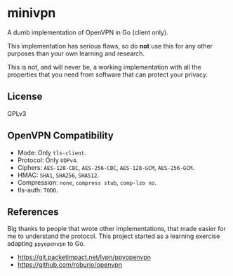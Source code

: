 # minivpn

A dumb implementation of OpenVPN in Go (client only).

This implementation has serious flaws, so do **not** use this for any other
purposes than your own learning and research.

This is not, and will never be, a working implementation with all the
properties that you need from software that can protect your privacy.

## License

GPLv3

## OpenVPN Compatibility

* Mode: Only `tls-client`.
* Protocol: Only `UDPv4`.
* Ciphers: `AES-128-CBC`, `AES-256-CBC`, `AES-128-GCM`, `AES-256-GCM`.
* HMAC: `SHA1`, `SHA256`, `SHA512`.
* Compression: `none`, `compress stub`, `comp-lzo no`.
* tls-auth: `TODO`.

## References

Big thanks to people that wrote other implementations, that made easier for
me to understand the protocol. This project started as a learning exercise
adapting `ppyopenvpn` to Go.

* https://git.packetimpact.net/lvpn/ppyopenvpn
* https://github.com/roburio/openvpn

